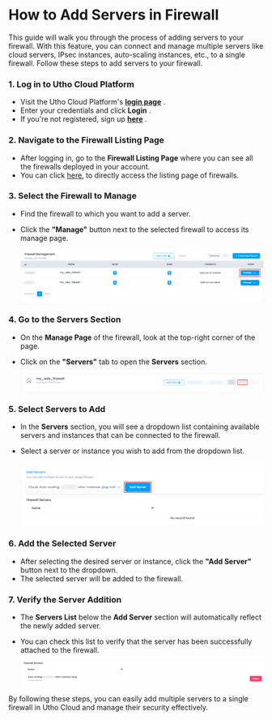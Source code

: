 # **How to Add Servers in Firewall**

This guide will walk you through the process of adding servers to your firewall. With this feature, you can connect and manage multiple servers like cloud servers, IPsec instances, auto-scaling instances, etc., to a single firewall. Follow these steps to add servers to your firewall.

### **1. Log in to Utho Cloud Platform**

* Visit the Utho Cloud Platform's **[login page](https://console.utho.com/login "Login")** .
* Enter your credentials and click  **Login** .
* If you're not registered, sign up  **[here](https://console.utho.com/signup "Signup")** .

### **2. Navigate to the Firewall Listing Page**

* After logging in, go to the **Firewall Listing Page** where you can see all the firewalls deployed in your account.
* You can click [here](https://console.utho.com/firewall "Firewall Listing Page"), to directly access the listing page of firewalls.

### **3. Select the Firewall to Manage**

* Find the firewall to which you want to add a server.
* Click the **"Manage"** button next to the selected firewall to access its manage page.

  ![1744021568406](image/index/1744021568406.png)

### **4. Go to the Servers Section**

* On the **Manage Page** of the firewall, look at the top-right corner of the page.
* Click on the **"Servers"** tab to open the **Servers** section.

  ![1744021621680](image/index/1744021621680.png)

### **5. Select Servers to Add**

* In the **Servers** section, you will see a dropdown list containing available servers and instances that can be connected to the firewall.
* Select a server or instance you wish to add from the dropdown list.

  ![1744021666784](image/index/1744021666784.png)

### **6. Add the Selected Server**

* After selecting the desired server or instance, click the **"Add Server"** button next to the dropdown.
* The selected server will be added to the firewall.

### **7. Verify the Server Addition**

* The **Servers List** below the **Add Server** section will automatically reflect the newly added server.
* You can check this list to verify that the server has been successfully attached to the firewall.

  ![1744021725478](image/index/1744021725478.png)

By following these steps, you can easily add multiple servers to a single firewall in Utho Cloud and manage their security effectively.
